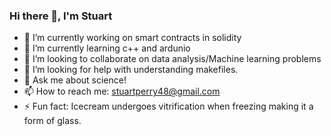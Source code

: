 ### Hi there 👋, I'm Stuart

- 🔭 I’m currently working on smart contracts in solidity
- 🌱 I’m currently learning c++ and ardunio
- 👯 I’m looking to collaborate on data analysis/Machine learning problems
- 🤔 I’m looking for help with understanding makefiles.
- 💬 Ask me about science!
- 📫 How to reach me: stuartperry48@gmail.com
- ⚡ Fun fact: Icecream undergoes vitrification when freezing making it a form of glass.
